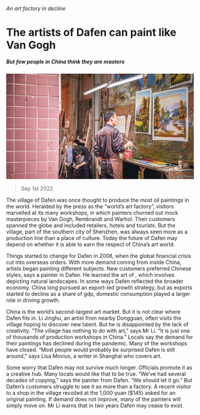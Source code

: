 ###### An art factory in decline

# The artists of Dafen can paint like Van Gogh 

##### But few people in China think they are masters 

![image](images/20220903_CNP001.jpg) 

> Sep 1st 2022 

The village of Dafen was once thought to produce the most oil paintings in the world. Heralded by the press as the “world’s art factory”, visitors marvelled at its many workshops, in which painters churned out mock masterpieces by Van Gogh, Rembrandt and Warhol. Their customers spanned the globe and included retailers, hotels and tourists. But the village, part of the southern city of Shenzhen, was always seen more as a production line than a place of culture. Today the future of Dafen may depend on whether it is able to earn the respect of China’s art world.

Things started to change for Dafen in 2008, when the global financial crisis cut into overseas orders. With more demand coming from inside China, artists began painting different subjects. New customers preferred Chinese styles, says a painter in Dafen. He learned the art of , which involves depicting natural landscapes. In some ways Dafen reflected the broader economy. China long pursued an export-led growth strategy, but as exports started to decline as a share of gdp, domestic consumption played a larger role in driving growth.

China is the world’s second-largest art market. But it is not clear where Dafen fits in. Li Jinghu, an artist from nearby Dongguan, often visits the village hoping to discover new talent. But he is disappointed by the lack of creativity. “The village has nothing to do with art,” says Mr Li. “It is just one of thousands of production workshops in China.” Locals say the demand for their paintings has declined during the pandemic. Many of the workshops have closed. “Most people would probably be surprised Dafen is still around,” says Lisa Movius, a writer in Shanghai who covers art. 

Some worry that Dafen may not survive much longer. Officials promote it as a creative hub. Many locals would like that to be true. “We’ve had several decades of copying,” says the painter from Dafen. “We should let it go.” But Dafen’s customers struggle to see it as more than a factory. A recent visitor to a shop in the village recoiled at the 1,000 yuan ($145) asked for an original painting. If demand does not improve, many of the painters will simply move on. Mr Li warns that in two years Dafen may cease to exist. 

